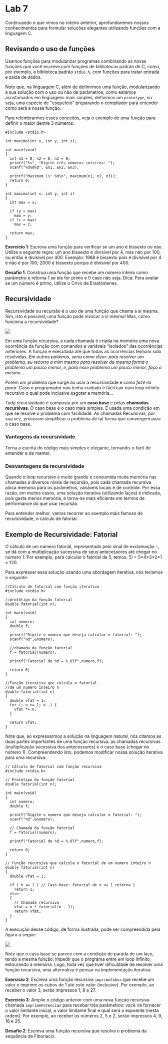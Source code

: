 # Lab 7

Continuando o que vimos no roteiro anterior, aprofundaremos nossos conhecimentos para formular soluções elegantes utilizando funções com a linguagem C.

## Revisando o uso de funções

Usamos funções para modularizar programas combinando as novas funções que você escreve com funções de bibliotecas padrão de C, como, por exemplo, a biblioteca padrão `stdio.h`, com funções para tratar entrada e saída de dados.

Note que, na linguagem C, além de definirmos uma função, modularizando a sua solução com o uso ou não de parâmetros, como estamos acostumados em linguagens mais simples, definimos um `prototype`, ou seja, uma espécie de "esqueleto" preparando o compilador para entender como será a nossa função. 

Para relembrarmos esses conceitos, veja o exemplo de uma função para definir o maior dentre 3 números:

```
#include <stdio.h>

int maximo(int x, int y, int z);

int main(void) 
{
  int n1 = 0, n2 = 0, n3 = 0;
  printf("%s", "Digite três números inteiros: ");
  scanf("%d%d%d", &n1, &n2, &n3);
  
  printf("Maximum is: %d\n", maximum(n1, n2, n3));
  return 0;
}

int maximo(int x, int y, int z) 
{
  int max = x;
  
  if (y > max) 
    max = y; 
  if (z > max) 
    max = z; 
    
  return max;
}
```

**Exercício 1**: Escreva uma função para verificar se um ano é bissexto ou não. Utilize a seguinte regra: um ano bissexto é divisível por 4, mas não por 100, ou então é divisível por 400.
Exemplo: 1988 é bissexto pois é divisível por 4 e não é por 100; 2000 é bissexto porque é divisível por 400.

**Desafio 1**: Construa uma função que recebe um número inteiro como parâmetro e retorna 1 se ele for primo e 0 caso não seja. Dica: Para avaliar se um número é primo, utilize o Crivo de Erastóstenes.

## Recursividade

Recursividade ou recursão é o uso de uma função que chama a si mesma. Sim, isto é possível, uma função pode invocar a si mesma!
Mas, como funciona a recursividade?

![](recursion.jpg)

Em uma função recursiva, a cada chamada é criada na memória uma nova ocorrência da função com comandos e variáveis “isolados” das ocorrências anteriores.
A função é executada até que todas as ocorrências tenham sido resolvidas. _Em outras palavras, seria como dizer: para resolver um problema, eu recorro a mim mesmo para resolver da mesma forma o problema um pouco menor, e, para esse problema um pouco menor, faço o mesmo..._

Porém um problema que surge ao usar a recursividade é _como fazê-la parar_. Caso o programador não tenha cuidado é fácil cair num loop infinito recursivo o qual pode inclusive esgotar a memória…

Toda recursividade é composta por um **caso base** e pelas **chamadas recursivas**. O caso base é o caso mais simples. É usada uma condição em que se resolve o problema com facilidade. As chamadas Recursivas, por sua vez, procuram simplificar o problema de tal forma que convergem para o caso base.

### Vantagens da recursividade

Torna a escrita do código mais simples e elegante, tornando-o fácil de entender e de manter.

### Desvantagens da recursividade

Quando o loop recursivo é muito grande é consumida muita memória nas chamadas a diversos níveis de recursão, pois cada chamada recursiva aloca memória para os parâmetros, variáveis locais e de controle. Por essa razão, em muitos casos, uma solução iterativa (utilizando laços) é indicada, pois gasta menos memória, e torna-se mais eficiente em termos de performance do que usar recursão.

Para entender melhor, vamos recorrer ao exemplo mais famoso de recursividade, o cálculo de fatorial.

## Exemplo de Recursividade: Fatorial

O cálculo de um número fatorial, representado pelo sinal de exclamação `!`, se dá com a multiplicação sucessiva de seus antecessores até chegar no número 1. Por exemplo, para calcular o fatorial de 5, temos: 5! = 5\*4\*3\*2\*1 = 120.

Para expressar essa solução usando uma abordagem iterativa, nós teríamos o seguinte: 

```
//Cálculo de fatorial com função iterativa
#include <stdio.h>

//protótipo da função fatorial
double fatorial(int n);

int main(void)
{
  int numero;
  double f;
  
  printf("Digite o numero que deseja calcular o fatorial: ");
  scanf("%d",&numero);
  
  //chamada da função fatorial
  f = fatorial(numero);
  
  printf("Fatorial de %d = %.0lf",numero,f);
  
  return 0;
}

//Função iterativa que calcula o fatorial
//de um numero inteiro n
double fatorial(int n)
{
  double vfat = 1;
  for (; n >= 1; n--) {
    vfat *= n;
  }
  
  return vfat;
}
```

Note que, ao expressarmos a solução na linguagem natural, nós citamos as duas partes importantes de uma função recursiva: as chamadas recursivas (multiplicação sucessiva dos antecessores) e o caso base (chegar no número 1). Compreendendo isto, podemos modificar nossa solução iterativa para uma recursiva:

```
// Cálculo de fatorial com função recursiva
#include <stdio.h>

// Protótipo da função fatorial
double fatorial(int n);

int main(void)
{
  int numero;
  double f;
  
  printf("Digite o numero que deseja calcular o fatorial: ");
  scanf("%d",&numero);
  
  // Chamada da função fatorial
  f = fatorial(numero);
  
  printf("Fatorial de %d = %.0lf",numero,f);
  
  return 0;
}

// Função recursiva que calcula o fatorial de um numero inteiro n
double fatorial(int n)
{
  double vfat = 1;
  
  if ( n <= 1 ) // Caso base: fatorial de n <= 1 retorna 1
    return 1;
  else
  {
    // Chamada recursiva
    vfat = n * fatorial(n - 1);
    return vfat;
  }
}
```

A execução desse código, de forma ilustrada, pode ser compreendida pela figura a seguir: 

![](fibonacci.png)

Note que o caso base se parece com a condição de parada de um laço, tendo a mesma função: impedir que o programa entre em loop infinito, estourando a memória. Logo, toda vez que tiver dificuldade de resolver uma função recursiva, uma alternativa é pensar na implementação iterativa. 

**Exercício 2**: Escreva uma função recursiva `imprimeCubos` que recebe um valor e imprime os cubos de 1 até este valor (inclusive). Por exemplo, ao receber o valor 3, serão impressos 1, 8 e 27.

**Exercício 3**: Amplie o código anterior com uma nova função recursiva chamada `imprimePotencias` para receber três parâmetros: você irá fornecer o valor limitante inicial, o valor limitante final e qual será o expoente (nesta ordem). Por exemplo, ao receber os números 2, 5 e 2, serão impressos 4, 9, 16 e 25.

**Desafio 2**: Escreva uma função recursiva que resolva o problema da sequência de Fibonacci. 
